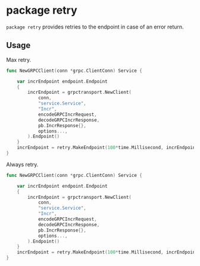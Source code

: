 # package retry

`package retry` provides retries to the endpoint in case of an error return.

## Usage

Max retry.

```go
func NewGRPCClient(conn *grpc.ClientConn) Service {

    var incrEndpoint endpoint.Endpoint
	{
		incrEndpoint = grpctransport.NewClient(
			conn,
			"service.Service",
			"Incr",
			encodeGRPCIncrRequest,
			decodeGRPCIncrResponse,
			pb.IncrResponse{},
			options...,
		).Endpoint()
	}
	incrEndpoint = retry.MakeEndpoint(100*time.Millisecond, incrEndpoint, retry.Max(10))
}
```

Always retry.

```go
func NewGRPCClient(conn *grpc.ClientConn) Service {

    var incrEndpoint endpoint.Endpoint
	{
		incrEndpoint = grpctransport.NewClient(
			conn,
			"service.Service",
			"Incr",
			encodeGRPCIncrRequest,
			decodeGRPCIncrResponse,
			pb.IncrResponse{},
			options...,
		).Endpoint()
	}
	incrEndpoint = retry.MakeEndpoint(100*time.Millisecond, incrEndpoint, retry.Always())
}
```
